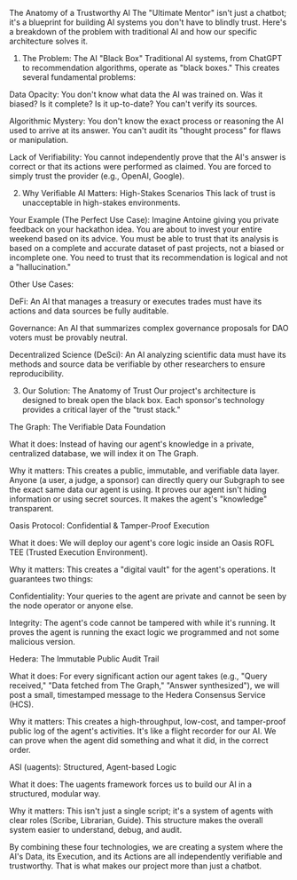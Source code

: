 The Anatomy of a Trustworthy AI
The "Ultimate Mentor" isn't just a chatbot; it's a blueprint for building AI systems you don't have to blindly trust. Here's a breakdown of the problem with traditional AI and how our specific architecture solves it.

1. The Problem: The AI "Black Box"
Traditional AI systems, from ChatGPT to recommendation algorithms, operate as "black boxes." This creates several fundamental problems:

Data Opacity: You don't know what data the AI was trained on. Was it biased? Is it complete? Is it up-to-date? You can't verify its sources.

Algorithmic Mystery: You don't know the exact process or reasoning the AI used to arrive at its answer. You can't audit its "thought process" for flaws or manipulation.

Lack of Verifiability: You cannot independently prove that the AI's answer is correct or that its actions were performed as claimed. You are forced to simply trust the provider (e.g., OpenAI, Google).

2. Why Verifiable AI Matters: High-Stakes Scenarios
This lack of trust is unacceptable in high-stakes environments.

Your Example (The Perfect Use Case): Imagine Antoine giving you private feedback on your hackathon idea. You are about to invest your entire weekend based on its advice. You must be able to trust that its analysis is based on a complete and accurate dataset of past projects, not a biased or incomplete one. You need to trust that its recommendation is logical and not a "hallucination."

Other Use Cases:

DeFi: An AI that manages a treasury or executes trades must have its actions and data sources be fully auditable.

Governance: An AI that summarizes complex governance proposals for DAO voters must be provably neutral.

Decentralized Science (DeSci): An AI analyzing scientific data must have its methods and source data be verifiable by other researchers to ensure reproducibility.

3. Our Solution: The Anatomy of Trust
Our project's architecture is designed to break open the black box. Each sponsor's technology provides a critical layer of the "trust stack."

The Graph: The Verifiable Data Foundation

What it does: Instead of having our agent's knowledge in a private, centralized database, we will index it on The Graph.

Why it matters: This creates a public, immutable, and verifiable data layer. Anyone (a user, a judge, a sponsor) can directly query our Subgraph to see the exact same data our agent is using. It proves our agent isn't hiding information or using secret sources. It makes the agent's "knowledge" transparent.

Oasis Protocol: Confidential & Tamper-Proof Execution

What it does: We will deploy our agent's core logic inside an Oasis ROFL TEE (Trusted Execution Environment).

Why it matters: This creates a "digital vault" for the agent's operations. It guarantees two things:

Confidentiality: Your queries to the agent are private and cannot be seen by the node operator or anyone else.

Integrity: The agent's code cannot be tampered with while it's running. It proves the agent is running the exact logic we programmed and not some malicious version.

Hedera: The Immutable Public Audit Trail

What it does: For every significant action our agent takes (e.g., "Query received," "Data fetched from The Graph," "Answer synthesized"), we will post a small, timestamped message to the Hedera Consensus Service (HCS).

Why it matters: This creates a high-throughput, low-cost, and tamper-proof public log of the agent's activities. It's like a flight recorder for our AI. We can prove when the agent did something and what it did, in the correct order.

ASI (uagents): Structured, Agent-based Logic

What it does: The uagents framework forces us to build our AI in a structured, modular way.

Why it matters: This isn't just a single script; it's a system of agents with clear roles (Scribe, Librarian, Guide). This structure makes the overall system easier to understand, debug, and audit.

By combining these four technologies, we are creating a system where the AI's Data, its Execution, and its Actions are all independently verifiable and trustworthy. That is what makes our project more than just a chatbot.